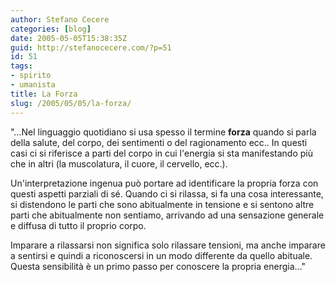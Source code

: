 ```yaml
---
author: Stefano Cecere
categories: [blog]
date: 2005-05-05T15:38:35Z
guid: http://stefanocecere.com/?p=51
id: 51
tags:
- spirito
- umanista
title: La Forza
slug: /2005/05/05/la-forza/
---
```


"&#x2026;Nel linguaggio quotidiano si usa spesso il termine <span style="font-weight: bold">forza</span> quando si parla della salute, del corpo, dei sentimenti o del ragionamento ecc.. In questi casi ci si riferisce a parti del corpo in cui l'energia si sta manifestando pi&#xf9; che in altri (la muscolatura, il cuore, il cervello, ecc.).

Un'interpretazione ingenua può portare ad identificare la propria forza con questi aspetti parziali di s&#xe9;. Quando ci si rilassa, si fa una cosa interessante, si distendono le parti che sono abitualmente in tensione e si sentono altre parti che abitualmente non sentiamo, arrivando ad una sensazione generale e diffusa di tutto il proprio corpo.

Imparare a rilassarsi non significa solo rilassare tensioni, ma anche imparare a sentirsi e quindi a riconoscersi in un modo differente da quello abituale. Questa sensibilità è un primo passo per conoscere la propria energia…"